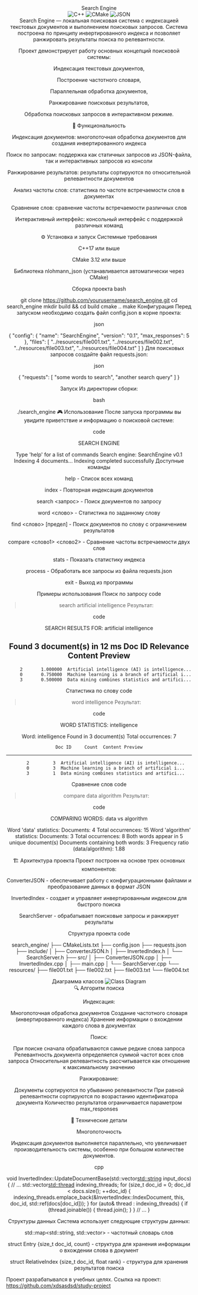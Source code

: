 <div align="center">
Search Engine
</div>
<div align="center">

  <img src="https://img.shields.io/badge/c%2B%2B-%2300599C.svg?style=for-the-badge&logo=c%2B%2B&logoColor=white" alt="C++"/>
  <img src="https://img.shields.io/badge/CMake-%23008FBA.svg?style=for-the-badge&logo=cmake&logoColor=white" alt="CMake"/>
  <img src="https://img.shields.io/badge/JSON-5E5C5C?style=for-the-badge&logo=json&logoColor=white" alt="JSON"/>
</div>

<div align="center">
Search Engine — локальная поисковая система с индексацией текстовых документов и выполнением поисковых запросов. Система построена по принципу инвертированного индекса и позволяет ранжировать результаты поиска по релевантности.

Проект демонстрирует работу основных концепций поисковой системы:


Индексация текстовых документов,

Построение частотного словаря,

Параллельная обработка документов,

Ранжирование поисковых результатов,

Обработка поисковых запросов в интерактивном режиме.
</div>


<div align="center">
🚀 Функциональность

Индексация документов: многопоточная обработка документов для создания инвертированного индекса

Поиск по запросам: поддержка как статичных запросов из JSON-файла, так и интерактивных запросов из консоли

Ранжирование результатов: результаты сортируются по относительной релевантности документов

Анализ частоты слов: статистика по частоте встречаемости слов в документах

Сравнение слов: сравнение частоты встречаемости различных слов

Интерактивный интерфейс: консольный интерфейс с поддержкой различных команд
</div>

<div align="center">
⚙️ Установка и запуск
Системные требования

C++17 или выше

CMake 3.12 или выше

Библиотека nlohmann_json (устанавливается автоматически через CMake)

Сборка проекта
bash

git clone https://github.com/yourusername/search_engine.git
cd search_engine
mkdir build && cd build
cmake ..
make
Конфигурация
Перед запуском необходимо создать файл config.json в корне проекта:

json

{
"config": {
"name": "SearchEngine",
"version": "0.1",
"max_responses": 5
},
"files": [
"../resources/file001.txt",
"../resources/file002.txt",
"../resources/file003.txt",
"../resources/file004.txt"
]
}
Для поисковых запросов создайте файл requests.json:

json

{
"requests": [
"some words to search",
"another search query"
]
}
</div>

<div align="center">
Запуск
Из директории сборки:

bash

./search_engine
🎮 Использование
После запуска программы вы увидите приветствие и информацию о поисковой системе:

code


SEARCH ENGINE

Type 'help' for a list of commands
Search engine: SearchEngine v0.1
Indexing 4 documents...
Indexing completed successfully
Доступные команды

help - Список всех команд

index - Повторная индексация документов

search <запрос> - Поиск документов по запросу

word <слово> - Статистика по заданному слову

find <слово> [предел] - Поиск документов по слову с ограничением результатов

compare <слово1> <слово2> - Сравнение частоты встречаемости двух слов

stats - Показать статистику индекса

process - Обработать все запросы из файла requests.json

exit - Выход из программы
</div>

<div align="center">
Примеры использования
Поиск по запросу
code

> search artificial intelligence
Результат:

code

SEARCH RESULTS FOR: artificial intelligence

Found 3 document(s) in 12 ms
Doc ID     Relevance  Content Preview
----------------------------------------------------------------------
         2       1.000000  Artificial intelligence (AI) is intelligence...
         0       0.750000  Machine learning is a branch of artificial i...
         3       0.500000  Data mining combines statistics and artifici...
Статистика по слову
code

> word intelligence
Результат:

code


WORD STATISTICS: intelligence

Word: intelligence
Found in 3 document(s)
Total occurrences: 7

    Doc ID     Count  Content Preview
----------------------------------------------------------------------
         2         3  Artificial intelligence (AI) is intelligence...
         0         3  Machine learning is a branch of artificial i...
         3         1  Data mining combines statistics and artifici...
Сравнение слов
code

> compare data algorithm
Результат:

code


COMPARING WORDS: data vs algorithm

Word 'data' statistics:
Documents: 4
Total occurrences: 15
Word 'algorithm' statistics:
Documents: 3
Total occurrences: 8
Both words appear in 5 unique document(s)
Documents containing both words: 3
Frequency ratio (data/algorithm): 1.88
</div>

<div align="center">
🏗️ Архитектура проекта
Проект построен на основе трех основных компонентов:


ConverterJSON - обеспечивает работу с конфигурационными файлами и преобразование данных в формат JSON

InvertedIndex - создает и управляет инвертированным индексом для быстрого поиска

SearchServer - обрабатывает поисковые запросы и ранжирует результаты

Структура проекта
code

search_engine/
├── CMakeLists.txt
├── config.json
├── requests.json
├── include/
│   ├── ConverterJSON.h
│   ├── InvertedIndex.h
│   └── SearchServer.h
├── src/
│   ├── ConverterJSON.cpp
│   ├── InvertedIndex.cpp
│   ├── main.cpp
│   └── SearchServer.cpp
└── resources/
├── file001.txt
├── file002.txt
├── file003.txt
└── file004.txt
</div>

<div align="center">
Диаграмма классов
  <img src="https://via.placeholder.com/800x400?text=Class+Diagram" alt="Class Diagram"/>
</div>

<div align="center">
🔍 Алгоритм поиска

Индексация:

Многопоточная обработка документов
Создание частотного словаря (инвертированного индекса)
Хранение информации о вхождении каждого слова в документах

Поиск:

При поиске сначала обрабатываются самые редкие слова запроса
Релевантность документа определяется суммой частот всех слов запроса
Относительная релевантность рассчитывается как отношение к максимальному значению

Ранжирование:

Документы сортируются по убыванию релевантности
При равной релевантности сортируются по возрастанию идентификатора документа
Количество результатов ограничивается параметром max_responses
</div>

<div align="center">
🔧 Технические детали
  
Многопоточность

Индексация документов выполняется параллельно, что увеличивает производительность системы, особенно при большом количестве документов.

cpp

void InvertedIndex::UpdateDocumentBase(std::vector<std::string> input_docs) {
// ...
std::vector<std::thread> indexing_threads;
for (size_t doc_id = 0; doc_id < docs.size(); ++doc_id) {
indexing_threads.emplace_back(&InvertedIndex::IndexDocument, this, doc_id, std::ref(docs[doc_id]));
}
for (auto& thread : indexing_threads) {
if (thread.joinable()) {
thread.join();
}
}
// ...
}
</div> 
<div align="center">
Структуры данных
Система использует следующие структуры данных:


std::map<std::string, std::vector<Entry>> - частотный словарь слов

struct Entry {size_t doc_id, count} - структура для хранения информации о вхождении слова в документ

struct RelativeIndex {size_t doc_id, float rank} - структура для хранения результатов поиска
</div>



Проект разрабатывался в учебных целях.
Ссылка на проект: https://github.com/xdsasdsd/study-project

